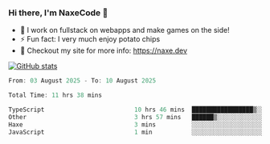 ### Hi there, I'm NaxeCode 👋
- 🔭 I work on fullstack on webapps and make games on the side!
- ⚡ Fun fact: I very much enjoy potato chips
- 🔋 Checkout my site for more info: https://naxe.dev

[![GitHub stats](https://github-readme-stats.vercel.app/api?username=naxecode&theme=onedark)](https://naxe.dev)

<!--START_SECTION:waka-->

```csharp
From: 03 August 2025 - To: 10 August 2025

Total Time: 11 hrs 38 mins

TypeScript                         10 hrs 46 mins  █████████████████▒░░░░░░░   69.13 %
Other                              3 hrs 57 mins   ██████▒░░░░░░░░░░░░░░░░░░   25.33 %
Haxe                               3 mins          ░░░░░░░░░░░░░░░░░░░░░░░░░   00.35 %
JavaScript                         1 min           ░░░░░░░░░░░░░░░░░░░░░░░░░   00.19 %
```

<!--END_SECTION:waka-->



<!--
**NaxeCode/NaxeCode** is a ✨ _special_ ✨ repository because its `README.md` (this file) appears on your GitHub profile.

Here are some ideas to get you started:

- 🔭 I’m currently working on Web apps for indie games!
- 🌱 I’m currently mastering C#
- 👯 I’m looking to collaborate on ...
- 🤔 I’m looking for help with ...
- 💬 Ask me about ...
- 📫 How to reach me: ...
- 😄 Pronouns: ...
- ⚡ Fun fact: I love chips
-->
